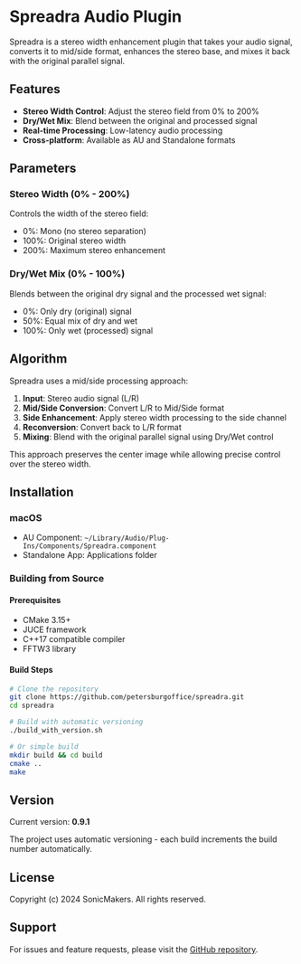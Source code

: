 # Spreadra Audio Plugin

Spreadra is a stereo width enhancement plugin that takes your audio signal, converts it to mid/side format, enhances the stereo base, and mixes it back with the original parallel signal.

## Features

- **Stereo Width Control**: Adjust the stereo field from 0% to 200%
- **Dry/Wet Mix**: Blend between the original and processed signal
- **Real-time Processing**: Low-latency audio processing
- **Cross-platform**: Available as AU and Standalone formats

## Parameters

### Stereo Width (0% - 200%)
Controls the width of the stereo field:
- 0%: Mono (no stereo separation)
- 100%: Original stereo width
- 200%: Maximum stereo enhancement

### Dry/Wet Mix (0% - 100%)
Blends between the original dry signal and the processed wet signal:
- 0%: Only dry (original) signal
- 50%: Equal mix of dry and wet
- 100%: Only wet (processed) signal

## Algorithm

Spreadra uses a mid/side processing approach:

1. **Input**: Stereo audio signal (L/R)
2. **Mid/Side Conversion**: Convert L/R to Mid/Side format
3. **Side Enhancement**: Apply stereo width processing to the side channel
4. **Reconversion**: Convert back to L/R format
5. **Mixing**: Blend with the original parallel signal using Dry/Wet control

This approach preserves the center image while allowing precise control over the stereo width.

## Installation

### macOS
- AU Component: `~/Library/Audio/Plug-Ins/Components/Spreadra.component`
- Standalone App: Applications folder

### Building from Source

#### Prerequisites
- CMake 3.15+
- JUCE framework
- C++17 compatible compiler
- FFTW3 library

#### Build Steps
```bash
# Clone the repository
git clone https://github.com/petersburgoffice/spreadra.git
cd spreadra

# Build with automatic versioning
./build_with_version.sh

# Or simple build
mkdir build && cd build
cmake ..
make
```

## Version

Current version: **0.9.1**

The project uses automatic versioning - each build increments the build number automatically.

## License

Copyright (c) 2024 SonicMakers. All rights reserved.

## Support

For issues and feature requests, please visit the [GitHub repository](https://github.com/petersburgoffice/spreadra).